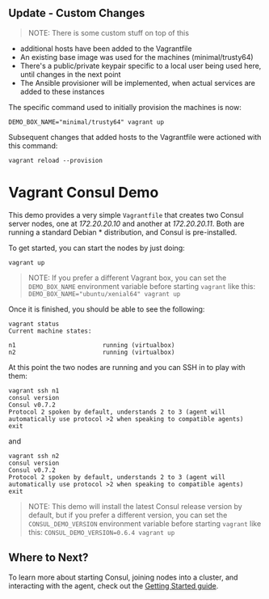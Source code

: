## Update - Custom Changes

> NOTE: There is some custom stuff on top of this
 - additional hosts have been added to the Vagrantfile
 - An existing base image was used for the machines (minimal/trusty64)
 - There's a public/private keypair specific to a local user being used here, until changes in the next point
 - The Ansible provisioner will be implemented, when actual services are added to these instances

The specific command used to initially provision the machines is now:
```
DEMO_BOX_NAME="minimal/trusty64" vagrant up
```

Subsequent changes that added hosts to the Vagrantfile were actioned with this command:
```
vagrant reload --provision
```


# Vagrant Consul Demo

This demo provides a very simple `Vagrantfile` that creates two Consul
server nodes, one at *172.20.20.10* and another at *172.20.20.11*. Both are
running a standard Debian * distribution, and Consul is pre-installed.

To get started, you can start the nodes by just doing:

```
vagrant up
```

> NOTE: If you prefer a different Vagrant box, you can set the `DEMO_BOX_NAME`
> environment variable before starting `vagrant` like this: 
> `DEMO_BOX_NAME="ubuntu/xenial64" vagrant up`

Once it is finished, you should be able to see the following:

```
vagrant status
Current machine states:

n1                        running (virtualbox)
n2                        running (virtualbox)
```

At this point the two nodes are running and you can SSH in to play with them:

```
vagrant ssh n1
consul version
Consul v0.7.2
Protocol 2 spoken by default, understands 2 to 3 (agent will automatically use protocol >2 when speaking to compatible agents)
exit
```

and

```
vagrant ssh n2
consul version
Consul v0.7.2
Protocol 2 spoken by default, understands 2 to 3 (agent will automatically use protocol >2 when speaking to compatible agents)
exit
```

> NOTE: This demo will install the latest Consul release version by default,
> but if you prefer a different version, you can set the `CONSUL_DEMO_VERSION`
> environment variable before starting `vagrant` like this: 
> `CONSUL_DEMO_VERSION=0.6.4 vagrant up`

## Where to Next?

To learn more about starting Consul, joining nodes into a cluster, and
interacting with the agent, check out the [Getting Started guide](https://www.consul.io/intro/getting-started/install.html).
